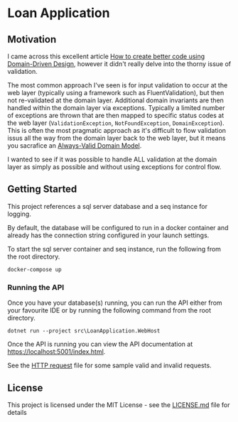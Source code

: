 # Loan Application

## Motivation

I came across this excellent article [How to create better code using Domain-Driven Design](https://www.altkomsoftware.com/blog/create-better-code-using-domain-driven-design/), however it didn't really delve into the thorny issue of validation.

The most common approach I've seen is for input validation to occur at the web layer (typically using a framework such as FluentValidation), but then not re-validated at the domain layer. Additional domain invariants are then handled within the domain layer via exceptions. Typically a limited number of exceptions are thrown that are then mapped to specific status codes at the web layer (`ValidationException`, `NotFoundException`, `DomainException`). This is often the most pragmatic approach as it's difficult to flow validation issus all the way from the domain layer back to the web layer, but it means you sacrafice an [Always-Valid Domain Model](https://enterprisecraftsmanship.com/posts/always-valid-domain-model/).

I wanted to see if it was possible to handle ALL validation at the domain layer as simply as possible and without using exceptions for control flow.

## Getting Started

This project references a sql server database and a seq instance for logging.

By default, the database will be configured to run in a docker container and already has the connection
string configured in your launch settings.

To start the sql server container and seq instance, run the following from the root directory.

`docker-compose up`

### Running the API

Once you have your database(s) running, you can run the API either from your favourite IDE or by running the following command from the root directory.

`dotnet run --project src\LoanApplication.WebHost`

Once the API is running you can view the API documentation at [https://localhost:5001/index.html](https://localhost:5001/index.html).

See the [HTTP request](src/LoanApplication.http) file for some sample valid and invalid requests.

## License

This project is licensed under the MIT License - see the [LICENSE.md](LICENSE.md) file for details
